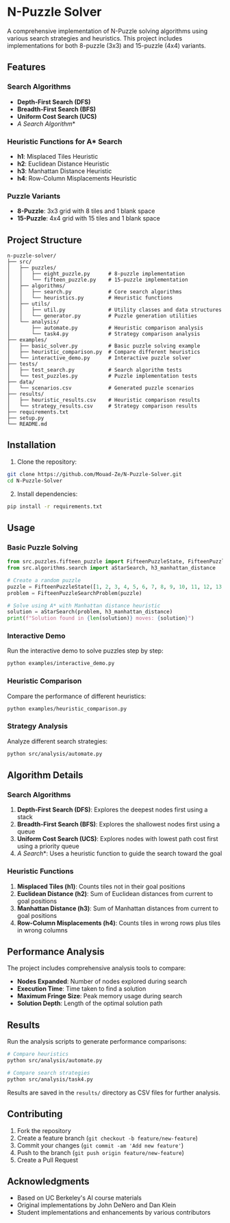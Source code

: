 # N-Puzzle Solver

A comprehensive implementation of N-Puzzle solving algorithms using various search strategies and heuristics. This project includes implementations for both 8-puzzle (3x3) and 15-puzzle (4x4) variants.

## Features

### Search Algorithms
- **Depth-First Search (DFS)**
- **Breadth-First Search (BFS)**
- **Uniform Cost Search (UCS)**
- **A* Search Algorithm**

### Heuristic Functions for A* Search
- **h1**: Misplaced Tiles Heuristic
- **h2**: Euclidean Distance Heuristic
- **h3**: Manhattan Distance Heuristic
- **h4**: Row-Column Misplacements Heuristic

### Puzzle Variants
- **8-Puzzle**: 3x3 grid with 8 tiles and 1 blank space
- **15-Puzzle**: 4x4 grid with 15 tiles and 1 blank space

## Project Structure

```
n-puzzle-solver/
├── src/
│   ├── puzzles/
│   │   ├── eight_puzzle.py      # 8-puzzle implementation
│   │   └── fifteen_puzzle.py    # 15-puzzle implementation
│   ├── algorithms/
│   │   ├── search.py            # Core search algorithms
│   │   └── heuristics.py        # Heuristic functions
│   ├── utils/
│   │   ├── util.py              # Utility classes and data structures
│   │   └── generator.py         # Puzzle generation utilities
│   └── analysis/
│       ├── automate.py          # Heuristic comparison analysis
│       └── task4.py             # Strategy comparison analysis
├── examples/
│   ├── basic_solver.py          # Basic puzzle solving example
│   ├── heuristic_comparison.py  # Compare different heuristics
│   └── interactive_demo.py      # Interactive puzzle solver
├── tests/
│   ├── test_search.py           # Search algorithm tests
│   └── test_puzzles.py          # Puzzle implementation tests
├── data/
│   └── scenarios.csv            # Generated puzzle scenarios
├── results/
│   ├── heuristic_results.csv    # Heuristic comparison results
│   └── strategy_results.csv     # Strategy comparison results
├── requirements.txt
├── setup.py
└── README.md
```

## Installation

1. Clone the repository:
```bash
git clone https://github.com/Mouad-Ze/N-Puzzle-Solver.git
cd N-Puzzle-Solver
```

2. Install dependencies:
```bash
pip install -r requirements.txt
```

## Usage

### Basic Puzzle Solving

```python
from src.puzzles.fifteen_puzzle import FifteenPuzzleState, FifteenPuzzleSearchProblem
from src.algorithms.search import aStarSearch, h3_manhattan_distance

# Create a random puzzle
puzzle = FifteenPuzzleState([1, 2, 3, 4, 5, 6, 7, 8, 9, 10, 11, 12, 13, 14, 15, 0])
problem = FifteenPuzzleSearchProblem(puzzle)

# Solve using A* with Manhattan distance heuristic
solution = aStarSearch(problem, h3_manhattan_distance)
print(f"Solution found in {len(solution)} moves: {solution}")
```

### Interactive Demo

Run the interactive demo to solve puzzles step by step:

```bash
python examples/interactive_demo.py
```

### Heuristic Comparison

Compare the performance of different heuristics:

```bash
python examples/heuristic_comparison.py
```

### Strategy Analysis

Analyze different search strategies:

```bash
python src/analysis/automate.py
```

## Algorithm Details

### Search Algorithms

1. **Depth-First Search (DFS)**: Explores the deepest nodes first using a stack
2. **Breadth-First Search (BFS)**: Explores the shallowest nodes first using a queue
3. **Uniform Cost Search (UCS)**: Explores nodes with lowest path cost first using a priority queue
4. **A* Search**: Uses a heuristic function to guide the search toward the goal

### Heuristic Functions

1. **Misplaced Tiles (h1)**: Counts tiles not in their goal positions
2. **Euclidean Distance (h2)**: Sum of Euclidean distances from current to goal positions
3. **Manhattan Distance (h3)**: Sum of Manhattan distances from current to goal positions
4. **Row-Column Misplacements (h4)**: Counts tiles in wrong rows plus tiles in wrong columns

## Performance Analysis

The project includes comprehensive analysis tools to compare:
- **Nodes Expanded**: Number of nodes explored during search
- **Execution Time**: Time taken to find a solution
- **Maximum Fringe Size**: Peak memory usage during search
- **Solution Depth**: Length of the optimal solution path

## Results

Run the analysis scripts to generate performance comparisons:

```bash
# Compare heuristics
python src/analysis/automate.py

# Compare search strategies
python src/analysis/task4.py
```

Results are saved in the `results/` directory as CSV files for further analysis.

## Contributing

1. Fork the repository
2. Create a feature branch (`git checkout -b feature/new-feature`)
3. Commit your changes (`git commit -am 'Add new feature'`)
4. Push to the branch (`git push origin feature/new-feature`)
5. Create a Pull Request

## Acknowledgments

- Based on UC Berkeley's AI course materials
- Original implementations by John DeNero and Dan Klein
- Student implementations and enhancements by various contributors
